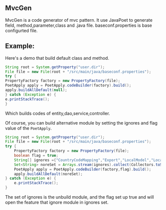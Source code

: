## **MvcGen** ##

MvcGen is a code generator of mvc pattern. It use JavaPoet to generate field,
method,parameter,class and .java file.
baseconf.properties is base configurted file.

Example:
----
Here's a demo that build default class and method.
```java
String root = System.getProperty("user.dir");
File file = new File(root + "/src/main/java/baseconf.properties");
try {
PropertyFactory factory = new PropertyFactory(file);
PoetApply apply = PoetApply.codeBuilder(factory).build();
apply.buildAllDefault(null);
} catch (Exception e) {
e.printStackTrace();
}
```
Which builds codes of entity,dao,service,controller.

Of course, you can build alternative module by setting the ignores and flag value of the `PoetApply`.
```java
String root = System.getProperty("user.dir");
File file = new File(root + "/src/main/java/baseconf.properties");
try {
	PropertyFactory factory = new PropertyFactory(file);
	boolean flag = true;
	String[] ignores ={"CountryCodeMapping","Export","LocalModel","LocalModelLabel","LocalModelOverwrite","LocalModelLabel"};
	Set<String> noreSet = Arrays.stream(ignores).collect(Collectors.toSet());
	PoetApply apply = PoetApply.codeBuilder(factory,flag).build();
	apply.buildAllDefault(noreSet);
} catch (Exception e) {
	e.printStackTrace();
}
```
The set of ignores is the unbuild module, and
the flag set up true and will open the feature that ignore module in ignores set.
